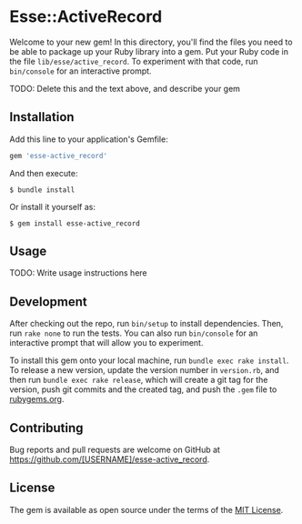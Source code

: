 # Esse::ActiveRecord

Welcome to your new gem! In this directory, you'll find the files you need to be able to package up your Ruby library into a gem. Put your Ruby code in the file `lib/esse/active_record`. To experiment with that code, run `bin/console` for an interactive prompt.

TODO: Delete this and the text above, and describe your gem

## Installation

Add this line to your application's Gemfile:

```ruby
gem 'esse-active_record'
```

And then execute:

    $ bundle install

Or install it yourself as:

    $ gem install esse-active_record

## Usage

TODO: Write usage instructions here

## Development

After checking out the repo, run `bin/setup` to install dependencies. Then, run `rake none` to run the tests. You can also run `bin/console` for an interactive prompt that will allow you to experiment.

To install this gem onto your local machine, run `bundle exec rake install`. To release a new version, update the version number in `version.rb`, and then run `bundle exec rake release`, which will create a git tag for the version, push git commits and the created tag, and push the `.gem` file to [rubygems.org](https://rubygems.org).

## Contributing

Bug reports and pull requests are welcome on GitHub at https://github.com/[USERNAME]/esse-active_record.

## License

The gem is available as open source under the terms of the [MIT License](https://opensource.org/licenses/MIT).
